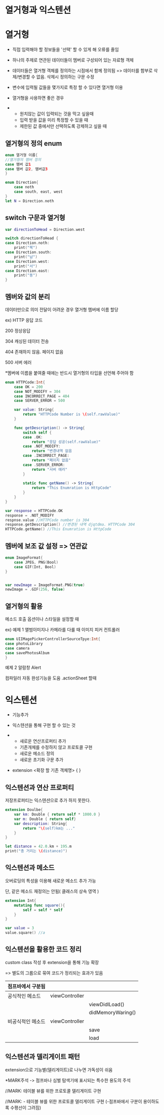 # 열거형과 익스텐션

# 열거형

- 직접 입력해야 할 정보들을 '선택' 할 수 있게 해 오류를 줄임

- 하나의 주제로 연관된 데이터들이 멤버로 구성되어 있는 자료형 객체

- 데이터들은 열거형 객체를 정의하는 시점에서 함께 정의됨
   => 데이터를 함부로 삭제/변경할 수 없음. 삭제시 정의하는 구문 수정

- 변수에 입력될 값들을 몇가지로 특정 할 수 있다면 열거형 이용

- 열거형을 사용하면 좋은 경우

- - 원치않는 값이 입력되는 것을 막고 싶을때
  - 입력 받을 값을 미리 특정할 수 있을 때
  - 제한된 값 중에서만 선택하도록 강제하고 싶을 때

## 열거형의 정의 enum

```swift
enum 열거형 이름{
//열거형의 멤버 정의
case 멤버 값1
case 멤버 값2, 멤버값3
}

enum Direction{
    case noth
    case south, east, west
}
let N = Direction.noth
```

 

## switch 구문과 열거형

```swift
var directionToHead = Direction.west

switch directionToHead {
case Direction.noth:
    print("북")
case Direction.south:
    print("남")
case Direction.west:
    print("서")
case Direction.east:
    print("동")
}
```

 

## 멤버와 값의 분리

데이터만으로 의미 전달이 어려운 경우 열거형 멤버에 이름 할당

ex) HTTP 응답 코드

200 정상응답

304 캐싱된 데이터 전송

404 존재하지 않음. 페이지 없음

500 서버 에러

 

*멤버에 이름을 붙여줄 때에는 반드시 열거형의 타입을 선언해 주어야 함

```swift
enum HTTPCode:Int{
    case OK = 200
    case NOT_MODIFY = 304
    case INCORRECT_PAGE = 404
    case SERVER_ERROR = 500

    var value: String{
        return "HTTPCode Number is \(self.rawValue)"
    }

    func getDescription() -> String{
        switch self {
        case .OK:
            return "응답 성공(self.rawValue)"
        case .NOT_MODIFY:
            return "변경내역 없음
        case .INCORRECT_PAGE:
            return "페이지 없음"
        case .SERVER_ERROR:
            return "서버 에러"
        }
        
        static func getName() -> String{
            return "This Enumration is HttpCode"
        }
    }
}

var response = HTTPCode.OK
response = .NOT_MODIFY
respnse.value //HTTPCode number is 304
response.getDescription() //변경된 내역 djqtdma. HTTPCode 304
HTTPCode.getName() //This Enumration is HttpCode
```

 

## 멤버에 보조 값 설정 => 연관값

```swift
enum ImageFormat{
    case JPEG, PNG(Bool)
    case GIF(Int, Bool)
}


var newImage = ImageFormat.PNG(true)
newImage = .GIF(256, false)
```

 

## 열거형의 활용

메소드 호출 옵션이나 스타일을 설정할 때

ex) 예제 1 앨범이미지나 카메라를 다룰 때 이미지 피커 컨트롤러

```swift
enum UIIMagePickerControllerSourceTpye:Int{
case photoLibrary
case camera
case savePhotosAlbum
}
```

 

예제 2 알람창 Alert

컴파일러 자동 완성기능을 도움 .actionSheet 할때

 

# 익스텐션

- 기능추가

- 익스텐션을 통해 구현 할 수 있는 것

- - 새로운 연산프로퍼티 추가
  - 기존개체를 수정하지 않고 프로토콜       구현
  - 새로운 메소드 정의
  - 새로운 초기화 구문 추가

- extension <확장 할 기존      객체명> { }

 

## 익스텐션과 연산 프로퍼티

저장프로퍼티는 익스텐션으로  추가 하지 못한다.

```swift
extension Doulbe{
    var km: Double { return self * 1000.0 }
    var m: Double { return self}
    var description: String{
        return "\(self)km는 ..."
    }
}

let distance = 42.0.km + 195.m
print("총 거리는 \(distance)")
```

 

## 익스텐션과 메소드

오버로딩의 특성을 이용해 새로운 메소드 추가 가능

단, 같은 메소드 재정의는 안됨( 클래스의 상속 영역 )

```swift
extension Int{
    mutating func square(){
        self = self * self
    }
}

var value = 3
value.square() //a
```

 

##  익스텐션을 활용한 코드 정리

custom class 작성 후 extension을 통해 기능 확장

=> 별도의 그룹으로 묶여 코드가 정리되는 효과가 있음

| 점프바에서 구분됨 |                |                   |
| ----------------- | -------------- | ----------------- |
| 공식적인 메소드   | viewController |                   |
|                   |                | viewDidlLoad()    |
|                   |                | didMemoryWaring() |
| 비공식적인 메소드 | viewController |                   |
|                   |                | save              |
|                   |                | load              |

 

## 익스텐션과 델리게이트 패턴

extension으로 기능별(델리게이트)로 나누면 가독성이 쉬움

*MARK주석 -> 점프바나 심벌 탐색기에 표시되는 특수한 용도의 주석

//MARK: 테이블 뷰를 위한 프로토콜 델리게이트 구현

//MARK: - 테이블 뷰를 위한 프로토콜 델리게이트 구현 (-점프바에서 구분이 용이하도록 수평선이 그려짐)

 

 
